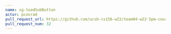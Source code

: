 ```yaml
---
name: sg-loadSubButton
actor: pconrad
pull_request_url: https://github.com/ucsb-cs156-w22/team04-w22-5pm-courses/pull/32
pull_request_num: 32
---
```

